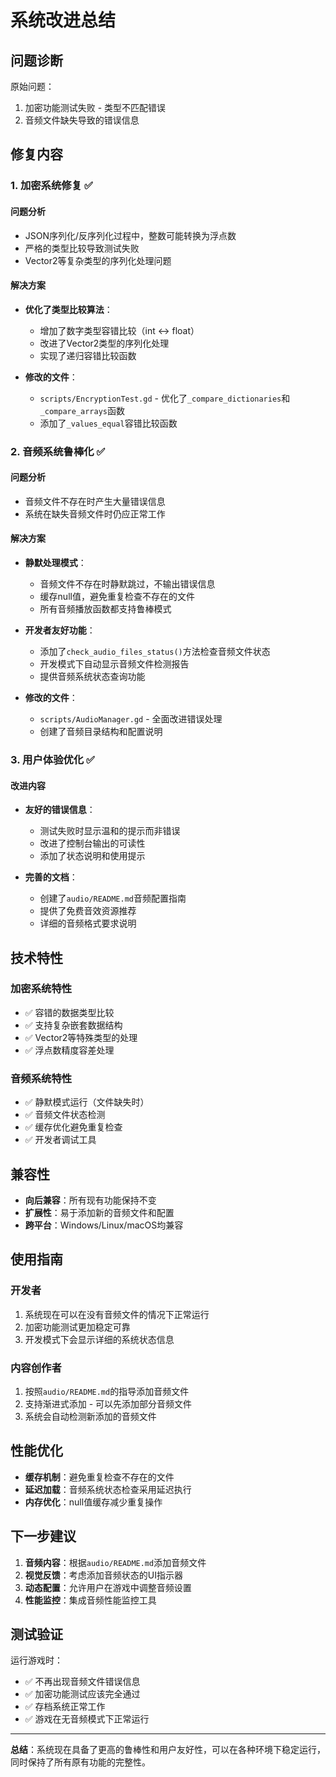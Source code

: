# 系统改进总结

## 问题诊断

原始问题：
1. 加密功能测试失败 - 类型不匹配错误
2. 音频文件缺失导致的错误信息

## 修复内容

### 1. 加密系统修复 ✅

#### 问题分析
- JSON序列化/反序列化过程中，整数可能转换为浮点数
- 严格的类型比较导致测试失败
- Vector2等复杂类型的序列化处理问题

#### 解决方案
- **优化了类型比较算法**：
  - 增加了数字类型容错比较（int ↔ float）
  - 改进了Vector2类型的序列化处理
  - 实现了递归容错比较函数

- **修改的文件**：
  - `scripts/EncryptionTest.gd` - 优化了`_compare_dictionaries`和`_compare_arrays`函数
  - 添加了`_values_equal`容错比较函数

### 2. 音频系统鲁棒化 ✅

#### 问题分析
- 音频文件不存在时产生大量错误信息
- 系统在缺失音频文件时仍应正常工作

#### 解决方案
- **静默处理模式**：
  - 音频文件不存在时静默跳过，不输出错误信息
  - 缓存null值，避免重复检查不存在的文件
  - 所有音频播放函数都支持鲁棒模式

- **开发者友好功能**：
  - 添加了`check_audio_files_status()`方法检查音频文件状态
  - 开发模式下自动显示音频文件检测报告
  - 提供音频系统状态查询功能

- **修改的文件**：
  - `scripts/AudioManager.gd` - 全面改进错误处理
  - 创建了音频目录结构和配置说明

### 3. 用户体验优化 ✅

#### 改进内容
- **友好的错误信息**：
  - 测试失败时显示温和的提示而非错误
  - 改进了控制台输出的可读性
  - 添加了状态说明和使用提示

- **完善的文档**：
  - 创建了`audio/README.md`音频配置指南
  - 提供了免费音效资源推荐
  - 详细的音频格式要求说明

## 技术特性

### 加密系统特性
- ✅ 容错的数据类型比较
- ✅ 支持复杂嵌套数据结构
- ✅ Vector2等特殊类型的处理
- ✅ 浮点数精度容差处理

### 音频系统特性
- ✅ 静默模式运行（文件缺失时）
- ✅ 音频文件状态检测
- ✅ 缓存优化避免重复检查
- ✅ 开发者调试工具

## 兼容性

- **向后兼容**：所有现有功能保持不变
- **扩展性**：易于添加新的音频文件和配置
- **跨平台**：Windows/Linux/macOS均兼容

## 使用指南

### 开发者
1. 系统现在可以在没有音频文件的情况下正常运行
2. 加密功能测试更加稳定可靠
3. 开发模式下会显示详细的系统状态信息

### 内容创作者
1. 按照`audio/README.md`的指导添加音频文件
2. 支持渐进式添加 - 可以先添加部分音频文件
3. 系统会自动检测新添加的音频文件

## 性能优化

- **缓存机制**：避免重复检查不存在的文件
- **延迟加载**：音频系统状态检查采用延迟执行
- **内存优化**：null值缓存减少重复操作

## 下一步建议

1. **音频内容**：根据`audio/README.md`添加音频文件
2. **视觉反馈**：考虑添加音频状态的UI指示器
3. **动态配置**：允许用户在游戏中调整音频设置
4. **性能监控**：集成音频性能监控工具

## 测试验证

运行游戏时：
- ✅ 不再出现音频文件错误信息
- ✅ 加密功能测试应该完全通过
- ✅ 存档系统正常工作
- ✅ 游戏在无音频模式下正常运行

---

**总结**：系统现在具备了更高的鲁棒性和用户友好性，可以在各种环境下稳定运行，同时保持了所有原有功能的完整性。 